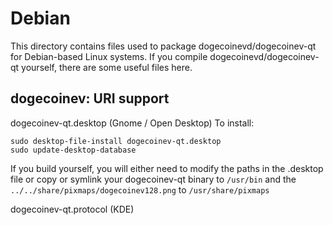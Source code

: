 
Debian
====================
This directory contains files used to package dogecoinevd/dogecoinev-qt
for Debian-based Linux systems. If you compile dogecoinevd/dogecoinev-qt yourself, there are some useful files here.

## dogecoinev: URI support ##


dogecoinev-qt.desktop  (Gnome / Open Desktop)
To install:

	sudo desktop-file-install dogecoinev-qt.desktop
	sudo update-desktop-database

If you build yourself, you will either need to modify the paths in
the .desktop file or copy or symlink your dogecoinev-qt binary to `/usr/bin`
and the `../../share/pixmaps/dogecoinev128.png` to `/usr/share/pixmaps`

dogecoinev-qt.protocol (KDE)

